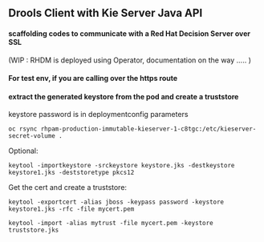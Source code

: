 ## Drools Client with Kie Server Java API 

#### scaffolding codes to communicate with a Red Hat Decision Server over SSL

(WIP : RHDM is deployed using Operator, documentation on the way ..... )


#### For test env, if you are calling over the https route
#### extract the generated keystore from the pod and create a truststore

keystore password is in deploymentconfig parameters

`oc rsync rhpam-production-immutable-kieserver-1-c8tgc:/etc/kieserver-secret-volume .`

Optional:

`keytool -importkeystore -srckeystore keystore.jks -destkeystore keystore1.jks -deststoretype pkcs12`

Get the cert and create a truststore: 

`keytool -exportcert -alias jboss -keypass password -keystore keystore1.jks -rfc -file mycert.pem`

`keytool -import -alias mytrust -file mycert.pem -keystore truststore.jks`
